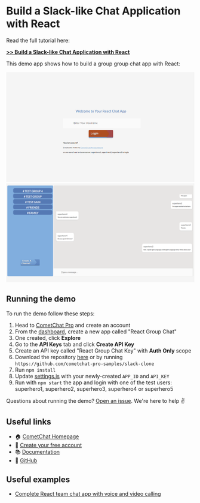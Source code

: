 # Build a Slack-like Chat Application with React

Read the full tutorial here:

[**>> Build a Slack-like Chat Application with React**](https://www.cometchat.com/pro/tutorials/build-a-slack-like-chat-application-with-react/?utm_source=github&utm_medium=example-code-readme)

This demo app shows how to build a group group chat app with React:

![alt text](screenshots/login.png "Logo Title Text 1")
![alt text](screenshots/react-chat-app.png "Logo Title Text 1")


## Running the demo

To run the demo follow these steps:

1. Head to [CometChat Pro](https://www.cometchat.com/pro/?utm_source=github&utm_medium=example-code-readme) and create an account
2. From the [dashboard](https://app.cometchat.com/?utm_source=github&utm_medium=example-code-readme), create a new app called "React Group Chat"
3. One created, click **Explore**
4. Go to the **API Keys** tab and click **Create API Key**
5. Create an API key called "React Group Chat Key" with **Auth Only** scope
4. Download the repository [here](https://github.com/cometchat-pro-samples/slack-clone/archive/master.zip) or by running `https://github.com/cometchat-pro-samples/slack-clone`
5. Run `npm install`
5. Update [settings.js](https://github.com/cometchat-pro-samples/slack-clone/blob/master/src/settings.js) with your newly-created `APP_ID` and `API_KEY`
6. Run with `npm start` the app and login with one of the test users: superhero1, superhero2, superhero3, superhero4 or superhero5

Questions about running the demo? [Open an issue](https://github.com/cometchat-pro-samples/slack-clone/issues). We're here to help ✌️


## Useful links

- 🏠 [CometChat Homepage](https://cometchat.com/pro?utm_source=github&utm_medium=example-code-readme)
- 🚀 [Create your free account](https://app.cometchat.com?utm_source=github&utm_medium=example-code-readme)
- 📚 [Documentation](https://prodocs.cometchat.com/docs?utm_source=github&utm_medium=example-code-readme)
- 👾 [GitHub](https://github.com/CometChat-Pro)


## Useful examples

* [Complete React team chat app with voice and video calling](https://github.com/cometchat-pro/javascript-reactjs-chat-app)





